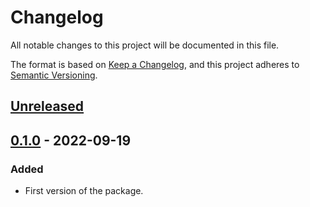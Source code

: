 # Changelog
All notable changes to this project will be documented in this file.

The format is based on [Keep a Changelog](https://keepachangelog.com/en/1.0.0/),
and this project adheres to [Semantic Versioning](https://semver.org/spec/v2.0.0.html).

## [Unreleased]

## [0.1.0] - 2022-09-19
### Added
- First version of the package.


[Unreleased]: https://github.com/vtex/parcel-transformer-ko-template/compare/v0.1.0...HEAD
[0.1.0]: https://github.com/vtex/parcel-transformer-ko-template/compare/v0.0.0...v0.1.0
